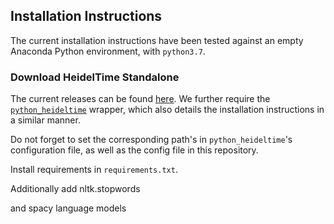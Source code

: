 ## Installation Instructions
The current installation instructions have been tested against an
empty Anaconda Python environment, with `python3.7`.

### Download HeidelTime Standalone
The current releases can be found [here](https://github.com/HeidelTime/heideltime/releases).
We further require the [`python_heideltime`](https://github.com/PhilipEHausner/python_heideltime) wrapper,
which also details the installation instructions in a similar manner.

Do not forget to set the corresponding path's in `python_heideltime`'s
configuration file, as well as the config file in this repository.

Install requirements in `requirements.txt`.

Additionally add nltk.stopwords

and spacy language models